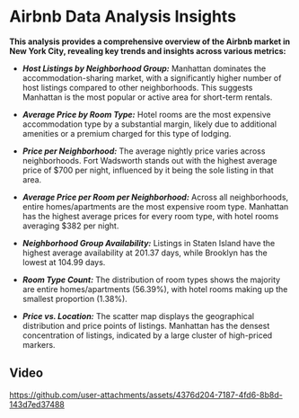 # Airbnb Data Analysis Insights
**This analysis provides a comprehensive overview of the Airbnb market in New York City, revealing key trends and insights across various metrics:**

* ***Host Listings by Neighborhood Group:***
Manhattan dominates the accommodation-sharing market, with a significantly higher number of host listings compared to other neighborhoods. This suggests Manhattan is the most popular or active area for short-term rentals.

* ***Average Price by Room Type:***
Hotel rooms are the most expensive accommodation type by a substantial margin, likely due to additional amenities or a premium charged for this type of lodging.

* ***Price per Neighborhood:***
The average nightly price varies across neighborhoods. Fort Wadsworth stands out with the highest average price of $700 per night, influenced by it being the sole listing in that area.

* ***Average Price per Room per Neighborhood:***
Across all neighborhoods, entire homes/apartments are the most expensive room type. Manhattan has the highest average prices for every room type, with hotel rooms averaging $382 per night.

* ***Neighborhood Group Availability:***
Listings in Staten Island have the highest average availability at 201.37 days, while Brooklyn has the lowest at 104.99 days.

* ***Room Type Count:***
The distribution of room types shows the majority are entire homes/apartments (56.39%), with hotel rooms making up the smallest proportion (1.38%).

* ***Price vs. Location:***
The scatter map displays the geographical distribution and price points of listings. Manhattan has the densest concentration of listings, indicated by a large cluster of high-priced markers.


## Video

https://github.com/user-attachments/assets/4376d204-7187-4fd6-8b8d-143d7ed37488

